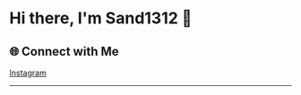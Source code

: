 # Hi there, I'm Sand1312 👋


## 🌐 Connect with Me
[Instagram](https://www.instagram.com/sososoooa/)

---
